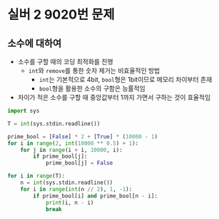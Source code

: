 # 실버 2 9020번 문제

## 소수에 대하여

- 소수를 구할 때의 코딩 최적화를 진행
  - `int`와 `remove`를 통한 숫자 제거는 비효율적인 방법
    - `int`는 기본적으로 4bit, `bool`형은 1bit이므로 메모리 차이부터 존재
    - `bool`형을 활용한 소수의 구함은 능률적임
- 차이가 적은 소수를 구할 때 중앙값부터 1까지 가면서 구하는 것이 효율적임

``` python
import sys

T = int(sys.stdin.readline())

prime_bool = [False] * 2 + [True] * (10000 - 1)
for i in range(2, int(10000 ** 0.5) + 1):
    for j in range(i + i, 10000, i):
        if prime_bool[j]:
            prime_bool[j] = False

for i in range(T):
    n = int(sys.stdin.readline())
    for i in range(int(n // 2), 1, -1):
        if prime_bool[i] and prime_bool[n - i]:
            print(i, n - i)
            break
```

